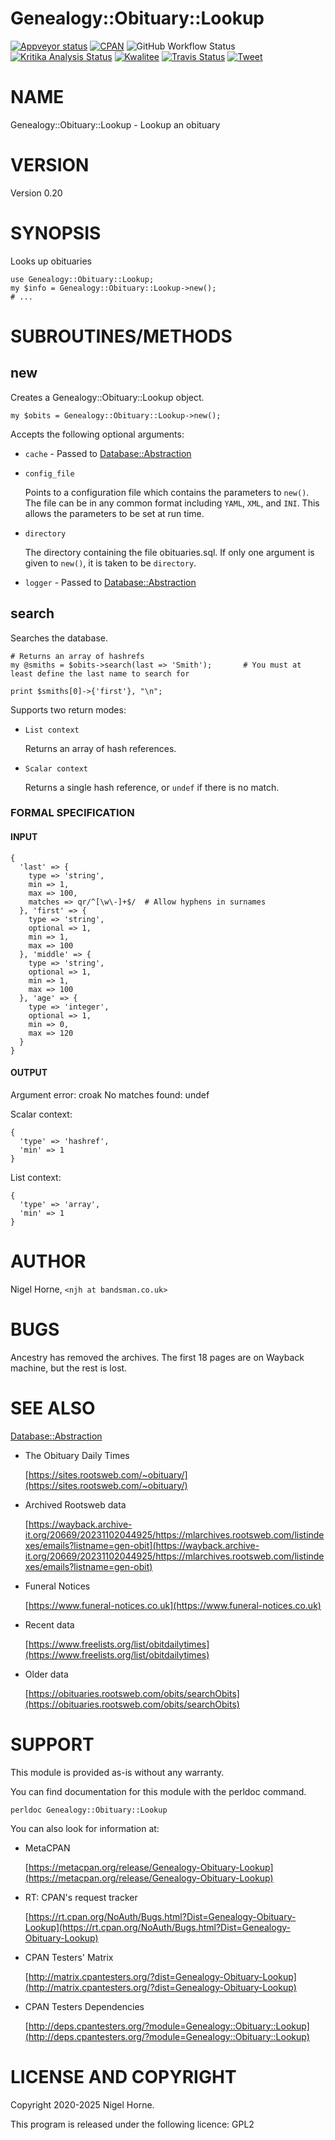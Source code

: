 Genealogy::Obituary::Lookup
===========================

[![Appveyor status](https://ci.appveyor.com/api/projects/status/w2kcdehjtofvt55t?svg=true)](https://ci.appveyor.com/project/nigelhorne/genealogy-obituarydailytimes)
[![CPAN](https://img.shields.io/cpan/v/Genealogy-Obituary-Lookup.svg)](http://search.cpan.org/~nhorne/Genealogy-Obituary-Lookup/)
![GitHub Workflow Status](https://img.shields.io/github/actions/workflow/status/nigelhorne/genealogy-obituarydailytimes/test.yml?branch=master)
[![Kritika Analysis Status](https://kritika.io/users/nigelhorne/repos/7086407966497872/heads/master/status.svg)](https://kritika.io/users/nigelhorne/repos/7086407966497872/heads/master/)
[![Kwalitee](https://cpants.cpanauthors.org/dist/Genealogy-Obituary-Lookup.png)](http://cpants.cpanauthors.org/dist/Genealogy-Obituary-Lookup)
[![Travis Status](https://www.travis-ci.com/nigelhorne/Genealogy-Obituary-Lookup.svg?branch=master)](https://www.travis-ci.com/nigelhorne/Genealogy-Obituary-Lookup)
[![Tweet](https://img.shields.io/twitter/url/http/shields.io.svg?style=social)](https://twitter.com/intent/tweet?text=Look+up+an+obituary+#perl+#gedcom+#genealogy&url=https://github.com/nigelhorne/Genealogy-Obituary-Lookup&via=nigelhorne)

# NAME

Genealogy::Obituary::Lookup - Lookup an obituary

# VERSION

Version 0.20

# SYNOPSIS

Looks up obituaries

    use Genealogy::Obituary::Lookup;
    my $info = Genealogy::Obituary::Lookup->new();
    # ...

# SUBROUTINES/METHODS

## new

Creates a Genealogy::Obituary::Lookup object.

    my $obits = Genealogy::Obituary::Lookup->new();

Accepts the following optional arguments:

- `cache` - Passed to [Database::Abstraction](https://metacpan.org/pod/Database%3A%3AAbstraction)
- `config_file`

    Points to a configuration file which contains the parameters to `new()`.
    The file can be in any common format including `YAML`, `XML`, and `INI`.
    This allows the parameters to be set at run time.

- `directory`

    The directory containing the file obituaries.sql.
    If only one argument is given to `new()`, it is taken to be `directory`.

- `logger` - Passed to [Database::Abstraction](https://metacpan.org/pod/Database%3A%3AAbstraction)

## search

Searches the database.

    # Returns an array of hashrefs
    my @smiths = $obits->search(last => 'Smith');       # You must at least define the last name to search for

    print $smiths[0]->{'first'}, "\n";

Supports two return modes:

- `List context`

    Returns an array of hash references.

- `Scalar context`

    Returns a single hash reference,
    or `undef` if there is no match.

### FORMAL SPECIFICATION

#### INPUT

    {
      'last' => {
        type => 'string',
        min => 1,
        max => 100,
        matches => qr/^[\w\-]+$/  # Allow hyphens in surnames
      }, 'first' => {
        type => 'string',
        optional => 1,
        min => 1,
        max => 100
      }, 'middle' => {
        type => 'string',
        optional => 1,
        min => 1,
        max => 100
      }, 'age' => {
        type => 'integer',
        optional => 1,
        min => 0,
        max => 120
      }
    }

#### OUTPUT

Argument error: croak
No matches found: undef

Scalar context:

    {
      'type' => 'hashref',
      'min' => 1
    }

List context:

    {
      'type' => 'array',
      'min' => 1
    }

# AUTHOR

Nigel Horne, `<njh at bandsman.co.uk>`

# BUGS

Ancestry has removed the archives.
The first 18 pages are on Wayback machine, but the rest is lost.

# SEE ALSO

[Database::Abstraction](https://metacpan.org/pod/Database%3A%3AAbstraction)

- The Obituary Daily Times

    [https://sites.rootsweb.com/~obituary/](https://sites.rootsweb.com/~obituary/)

- Archived Rootsweb data

    [https://wayback.archive-it.org/20669/20231102044925/https://mlarchives.rootsweb.com/listindexes/emails?listname=gen-obit](https://wayback.archive-it.org/20669/20231102044925/https://mlarchives.rootsweb.com/listindexes/emails?listname=gen-obit)

- Funeral Notices

    [https://www.funeral-notices.co.uk](https://www.funeral-notices.co.uk)

- Recent data

    [https://www.freelists.org/list/obitdailytimes](https://www.freelists.org/list/obitdailytimes)

- Older data

    [https://obituaries.rootsweb.com/obits/searchObits](https://obituaries.rootsweb.com/obits/searchObits)

# SUPPORT

This module is provided as-is without any warranty.

You can find documentation for this module with the perldoc command.

    perldoc Genealogy::Obituary::Lookup

You can also look for information at:

- MetaCPAN

    [https://metacpan.org/release/Genealogy-Obituary-Lookup](https://metacpan.org/release/Genealogy-Obituary-Lookup)

- RT: CPAN's request tracker

    [https://rt.cpan.org/NoAuth/Bugs.html?Dist=Genealogy-Obituary-Lookup](https://rt.cpan.org/NoAuth/Bugs.html?Dist=Genealogy-Obituary-Lookup)

- CPAN Testers' Matrix

    [http://matrix.cpantesters.org/?dist=Genealogy-Obituary-Lookup](http://matrix.cpantesters.org/?dist=Genealogy-Obituary-Lookup)

- CPAN Testers Dependencies

    [http://deps.cpantesters.org/?module=Genealogy::Obituary::Lookup](http://deps.cpantesters.org/?module=Genealogy::Obituary::Lookup)

# LICENSE AND COPYRIGHT

Copyright 2020-2025 Nigel Horne.

This program is released under the following licence: GPL2
